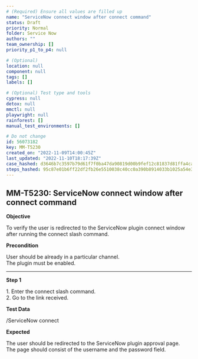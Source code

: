 ```yaml
---
# (Required) Ensure all values are filled up
name: "ServiceNow connect window after connect command"
status: Draft
priority: Normal
folder: Service Now
authors: ""
team_ownership: []
priority_p1_to_p4: null

# (Optional)
location: null
component: null
tags: []
labels: []

# (Optional) Test type and tools
cypress: null
detox: null
mmctl: null
playwright: null
rainforest: []
manual_test_environments: []

# Do not change
id: 56073182
key: MM-T5230
created_on: "2022-11-09T14:00:45Z"
last_updated: "2022-11-10T18:17:39Z"
case_hashed: d3646b7c3597b79d61f7f0ba47da90819d00b9fef12c81837d81ffa4cac74918ebe3a28e55b82968e8a9854663943725
steps_hashed: 95c87e01b6ff22df2fb26e5510038c40cc0a390b8914033b1025a54e33f150ee71efff2197659e2227cf235a5f876f37
---
```


<!-- (Auto-generated) Based on frontmatter's "key" and "name" -->

## MM-T5230: ServiceNow connect window after connect command

**Objective**

To verify the user is redirected to the ServiceNow plugin connect window after running the connect slash command.

**Precondition**

User should be already in a particular channel.\
The plugin must be enabled.

---

**Step 1**

1\. Enter the connect slash command.\
2\. Go to the link received.

**Test Data**

/ServiceNow connect

**Expected**

The user should be redirected to the ServiceNow plugin approval page.\
The page should consist of the username and the password field.
